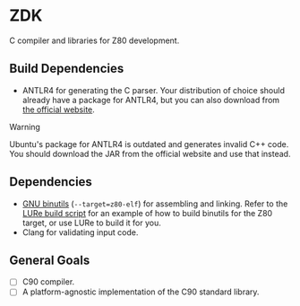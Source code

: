# ZDK
C compiler and libraries for Z80 development.

## Build Dependencies
- ANTLR4 for generating the C parser. Your distribution of choice should already have a package for ANTLR4, but you can also download from [the official website](https://www.antlr.org/).

> [!WARNING]
> Ubuntu's package for ANTLR4 is outdated and generates invalid C++ code. You should download the JAR from the official website and use that instead.

## Dependencies
- [GNU binutils](https://www.gnu.org/software/binutils/) (`--target=z80-elf`) for assembling and linking. Refer to the [LURe build script](https://github.com/lure-sh/lure-repo/blob/master/binutils-z80/lure.sh) for an example of how to build binutils for the Z80 target, or use LURe to build it for you.
- Clang for validating input code.

## General Goals
- [ ] C90 compiler.
- [ ] A platform-agnostic implementation of the C90 standard library.
